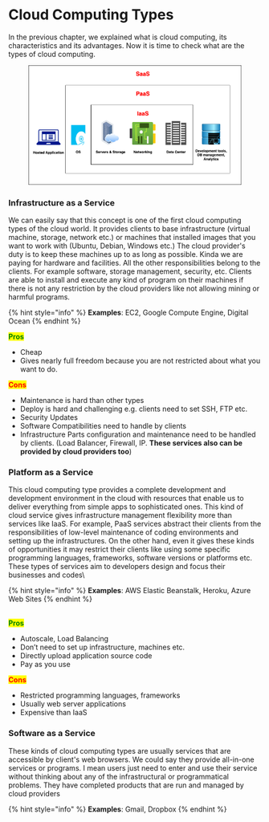 # Cloud Computing Types

In the previous chapter, we explained what is cloud computing, its characteristics and its advantages. Now it is time to check what are the types of cloud computing.

<figure><img src="../.gitbook/assets/cloud-computing-types.png" alt=""><figcaption></figcaption></figure>

### Infrastructure as a Service

We can easily say that this concept is one of the first cloud computing types of the cloud world. It provides clients to base infrastructure (virtual machine, storage, network etc.) or machines that installed images that you want to work with (Ubuntu, Debian, Windows etc.) The cloud provider's duty is to keep these machines up to as long as possible. Kinda we are paying for hardware and facilities. All the other responsibilities belong to the clients. For example software, storage management, security, etc. Clients are able to install and execute any kind of program on their machines if there is not any restriction by the cloud providers like not allowing mining or harmful programs.

{% hint style="info" %}
**Examples**: EC2, Google Compute Engine, Digital Ocean
{% endhint %}



<mark style="color:green;">**Pros**</mark>

* Cheap
* Gives nearly full freedom because you are not restricted about what you want to do.

<mark style="color:red;">**Cons**</mark>

* Maintenance is hard than other types
* Deploy is hard and challenging e.g. clients need to set SSH, FTP etc.
* Security Updates
* Software Compatibilities need to handle by clients
* Infrastructure Parts configuration and maintenance need to be handled by clients. (Load Balancer, Firewall, IP. **These services also can be provided by cloud providers too**)

### Platform as a Service

This cloud computing type provides a complete development and development environment in the cloud with resources that enable us to deliver everything from simple apps to sophisticated ones. This kind of cloud service gives infrastructure management flexibility more than services like IaaS. For example, PaaS services abstract their clients from the responsibilities of low-level maintenance of coding environments and setting up the infrastructures. On the other hand, even it gives these kinds of opportunities it may restrict their clients like using some specific programming languages, frameworks, software versions or platforms etc. These types of services aim to developers design and focus their businesses and codes\


{% hint style="info" %}
**Examples**: AWS Elastic Beanstalk, Heroku, Azure Web Sites
{% endhint %}

\
<mark style="color:green;">**Pros**</mark>

* Autoscale, Load Balancing
* Don’t need to set up infrastructure, machines etc.
* Directly upload application source code
* Pay as you use

<mark style="color:red;">**Cons**</mark>

* Restricted programming languages, frameworks
* Usually web server applications
* Expensive than IaaS



### Software as a Service

These kinds of cloud computing types are usually services that are accessible by client's web browsers. We could say they provide all-in-one services or programs. I mean users just need to enter and use their service without thinking about any of the infrastructural or programmatical problems. They have completed products that are run and managed by cloud providers

{% hint style="info" %}
**Examples**: Gmail, Dropbox
{% endhint %}

